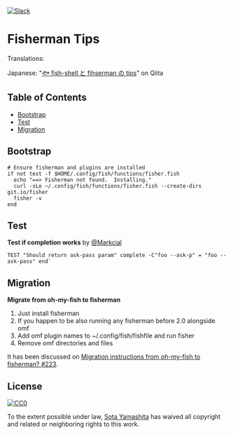 [slack-link]: https://fisherman-wharf.herokuapp.com
[slack-badge]: https://fisherman-wharf.herokuapp.com/badge.svg

[![Slack][slack-badge]][slack-link]

# Fisherman Tips

Translations:

Japanese: "[🐟 fish-shell と fihserman の tips](http://qiita.com/sotayamashita/items/61d49431053c44f01714)" on Qiita

## Table of Contents

* [Bootstrap](#bootstrap)
* [Test](#test)
* [Migration](#migration)


## Bootstrap

```fish
# Ensure fisherman and plugins are installed
if not test -f $HOME/.config/fish/functions/fisher.fish
  echo "==> Fisherman not found.  Installing."
  curl -sLo ~/.config/fish/functions/fisher.fish --create-dirs git.io/fisher
  fisher -v
end
```

## Test

**Test if completion works** by [@Markcial](https://github.com/Markcial)

```fish
TEST "Should return ask-pass param" complete -C"foo --ask-p" = "foo --ask-pass" end`
```

## Migration

**Migrate from oh-my-fish to fisherman**

1. Just install fisherman
2. If you happen to be also running any fisherman before 2.0 alongside omf
3. Add omf plugin names to ~/.config/fish/fishfile and run fisher
4. Remove omf directories and files

It has been discussed on [Migration instructions from oh-my-fish to fisherman? #223](https://github.com/fisherman/fisherman/issues/223).

## License

[![CC0](https://licensebuttons.net/p/zero/1.0/88x31.png)](http://creativecommons.org/publicdomain/zero/1.0/)

To the extent possible under law, [Sota Yamashita](https://github.com/sotayamashita) has waived all copyright and related or neighboring rights to this work.

